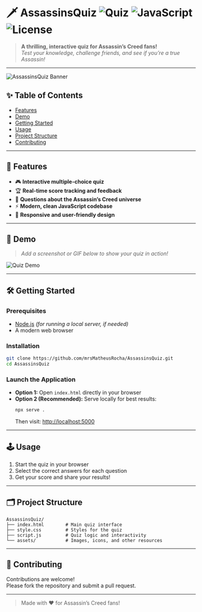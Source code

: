 # 🗡️ AssassinsQuiz ![Quiz](https://img.shields.io/badge/Quiz-AC%20Universe-darkred) ![JavaScript](https://img.shields.io/badge/Javascript-ES6-yellow) ![License](https://img.shields.io/github/license/mrsMatheusRocha/AssassinsQuiz)

> **A thrilling, interactive quiz for Assassin’s Creed fans!**  
> _Test your knowledge, challenge friends, and see if you’re a true Assassin!_

---

![AssassinsQuiz Banner](https://user-images.githubusercontent.com/yourusername/banner.png) <!-- Replace with your own banner or logo -->

## ✨ Table of Contents

- [Features](#-features)
- [Demo](#-demo)
- [Getting Started](#-getting-started)
- [Usage](#-usage)
- [Project Structure](#-project-structure)
- [Contributing](#-contributing)

---

## 🚀 Features

- 🎮 **Interactive multiple-choice quiz**
- 🏆 **Real-time score tracking and feedback**
- 🧠 **Questions about the Assassin’s Creed universe**
- ⚡ **Modern, clean JavaScript codebase**
- 📱 **Responsive and user-friendly design**

---

## 🎥 Demo

> _Add a screenshot or GIF below to show your quiz in action!_

![Quiz Demo](https://user-images.githubusercontent.com/yourusername/demo.gif) <!-- Replace with your own image or GIF -->

---

## 🛠️ Getting Started

### Prerequisites

- [Node.js](https://nodejs.org/) _(for running a local server, if needed)_
- A modern web browser

### Installation

```bash
git clone https://github.com/mrsMatheusRocha/AssassinsQuiz.git
cd AssassinsQuiz
```

### Launch the Application

- **Option 1:** Open `index.html` directly in your browser
- **Option 2 (Recommended):** Serve locally for best results:
  ```bash
  npx serve .
  ```
  Then visit: [http://localhost:5000](http://localhost:5000)

---

## 🕹️ Usage

1. Start the quiz in your browser
2. Select the correct answers for each question
3. Get your score and share your results!

---

## 🗂️ Project Structure

```
AssassinsQuiz/
├── index.html        # Main quiz interface
├── style.css         # Styles for the quiz
├── script.js         # Quiz logic and interactivity
└── assets/           # Images, icons, and other resources
```

---

## 🤝 Contributing

Contributions are welcome!  
Please fork the repository and submit a pull request.

---

> Made with ❤️ for Assassin’s Creed fans!
